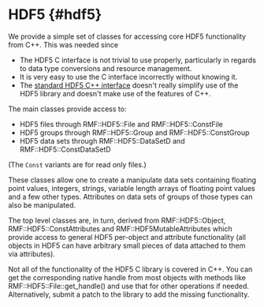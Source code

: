 HDF5 {#hdf5}
====

We provide a simple set of classes for accessing core HDF5 functionality from C++. This was needed since
- The HDF5 C interface is not trivial to use properly, particularly in regards to data type conversions and resource management.
- It is very easy to use the C interface incorrectly without knowing it.
- The [standard HDF5 C++ interface](https://www.hdfgroup.org/solutions/hdf5/) doesn't really simplify use of the HDF5 library and doesn't make use of the features of C++.

The main classes provide access to:
- HDF5 files through RMF::HDF5::File and RMF::HDF5::ConstFile
- HDF5 groups through RMF::HDF5::Group and RMF::HDF5::ConstGroup
- HDF5 data sets through RMF::HDF5::DataSetD and RMF::HDF5::ConstDataSetD

(The `Const` variants are for read only files.)

These classes allow one to create a manipulate data sets containing floating point values, integers, strings, variable length arrays of floating point values and a few other types. Attributes on data sets of groups of those types can also be manipulated.

The top level classes are, in turn, derived from RMF::HDF5::Object, RMF::HDF5::ConstAttributes and RMF::HDF5MutableAttributes which provide access to general HDF5 per-object and attribute functionality (all objects in HDF5 can have arbitrary small pieces of data attached to them via attributes).

Not all of the functionality of the HDF5 C library is covered in C++. You can get the corresponding native handle from most objects with methods like RMF::HDF5::File::get_handle() and use that for other operations if needed. Alternatively, submit a patch to the library to add the missing functionality.
